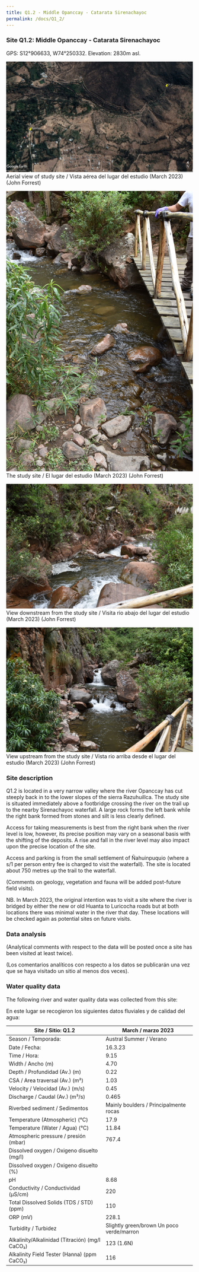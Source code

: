 ```yaml
---
title: Q1.2 - Middle Opanccay - Catarata Sirenachayoc
permalink: /docs/Q1_2/
---
```



### Site Q1.2: Middle Opanccay - Catarata Sirenachayoc

GPS: S12°906633, W74°250332. 
Elevation: 2830m asl.


![Q1.2](/assets/sites/Q1.2.jpg)
Aerial view of study site / Vista aérea del lugar del estudio (March 2023) (John Forrest)


![Q1.2site](/assets/sites/Q1.2site.jpg)
The study site / El lugar del estudio (March 2023) (John Forrest)


![Q1.2downstream](/assets/sites/Q1.2downstream.jpg)
View downstream from the study site / Visita rio abajo del lugar del estudio (March 2023) (John Forrest)


![Q1.2upstream](/assets/sites/Q1.2upstream.jpg)
View upstream from the study site / Vista rio arriba desde el lugar del estudio (March 2023) (John Forrest)


### Site description

Q1.2 is located in a very narrow valley where the river Opanccay has cut steeply back in to the lower slopes of the sierra Razuhuillca. The study site is situated immediately above a footbridge crossing the river on the trail up to the nearby Sirenachayoc waterfall. A large rock forms the left bank while the right bank formed from stones and silt is less clearly defined.

Access for taking measurements is best from the right bank when the river level is low, however, its  precise position may vary on a seasonal basis with the shifting of the deposits. A rise and fall in the river level may also impact upon the precise location of the site.

Access and parking is from the small settlement of Ñahuinpuquio (where a s/1 per person entry fee is charged to visit the waterfall). The site is located about 750 metres up the trail to the waterfall.

(Comments on geology, vegetation and fauna will be added post-future field visits).

NB. In March 2023, the original intention was to visit a site where the river is bridged by either the  new or old Huanta to Luricocha roads but at both locations there was minimal water in the river that day. These locations will be checked again as potential sites on future visits.


### Data analysis

(Analytical comments with respect to the data will be posted once a site has been visited at least twice).

(Los comentarios analíticos con respecto a los datos se publicarán una vez que se haya visitado un sitio al menos dos veces).

### Water quality data

The following river and water quality data was collected from this site:

En este lugar se recogieron los siguientes datos fluviales y de calidad del agua:

|     Site / Sitio: Q1.2                                   |     March / marzo 2023                                      |
|----------------------------------------------------------|-----------------------------------------------------|
|     Season / Temporada:                                  |     Austral Summer / Verano                         |
|     Date / Fecha:                                        |     16.3.23                                         |
|     Time / Hora:                                         |     9.15                                            |
|     Width / Ancho (m)                                    |     4.70                                            |
|     Depth / Profundidad (Av.) (m)                        |     0.22                                            |
|     CSA / Area traversal (Av.) (m²)                      |     1.03                                            |
|     Velocity / Velocidad  (Av.) (m/s)                    |     0.45                                            |
|     Discharge / Caudal (Av.) (m³/s)                      |     0.465                                           |
|     Riverbed sediment / Sedimentos                       |     Mainly boulders / Principalmente rocas          |
|     Temperature (Atmospheric) (°C)                       |     17.9                                            |
|     Temperature (Water / Agua) (°C)                      |     11.84                                           |
|     Atmospheric pressure / presión (mbar)                |     767.4                                           |
|     Dissolved oxygen /   Oxigeno disuelto (mg/l)         |                                                     |
|     Dissolved oxygen / Oxigeno disuelto (%)              |                                                     |
|     pH                                                   |     8.68                                            |
|     Conductivity / Conductividad (µS/cm)                 |     220                                             |
|     Total Dissolved Solids (TDS / STD)  (ppm)            |     110                                             |
|     ORP (mV)                                             |     228.1                                           |
|     Turbidity / Turbidez                                 |     Slightly green/brown Un poco   verde/marron     |
|     Alkalinity/Alkalinidad   (Titración) (mg/l CaCO₃)    |     123 (1.6N)                                      |
|     Alkalinity Field Tester (Hanna) (ppm CaCO₃)          |     116                                             |

